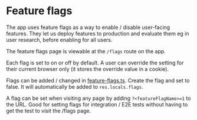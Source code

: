 # Feature flags

The app uses feature flags as a way to enable / disable user-facing features. They let us deploy features to production and evaluate them eg in user research, before enabling for all users.

The feature flags page is viewable at the `/flags` route on the app.

Each flag is set to on or off by default. A user can override the setting for their current browser only (it stores the override value in a cookie).

Flags can be added / changed in [feature-flags.ts](../server/middleware/featureFlags.ts). Create the flag and set to false. It will automatically be added to `res.locals.flags`.

A flag can be set when visiting any page by adding `?<featureFlagName>=1` to the URL. Good for setting flags for integration / E2E tests without having to get the test to visit the /flags page.
